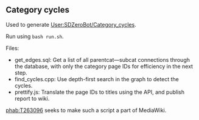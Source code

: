 ## Category cycles

Used to generate [User:SDZeroBot/Category_cycles](https://en.wikipedia.org/wiki/User:SDZeroBot/Category_cycles). 

Run using `bash run.sh`.

Files:
- get_edges.sql: Get a list of all parentcat—subcat connections through the database, with only the category page IDs for efficiency in the next step.
- find_cycles.cpp: Use depth-first search in the graph to detect the cycles.
- prettify.js: Translate the page IDs to titles using the API, and publish report to wiki.

[phab:T263096](https://phabricator.wikimedia.org/T263096) seeks to make such a script a part of MediaWiki.
